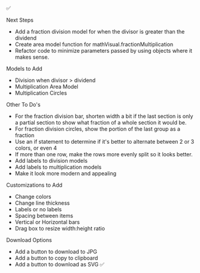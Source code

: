 ✅

Next Steps

- Add a fraction division model for when the divisor is greater than the dividend
- Create area model function for mathVisual.fractionMultiplication
- Refactor code to minimize parameters passed by using objects where it makes sense.

Models to Add

- Division when divisor > dividend
- Multiplication Area Model
- Multiplication Circles

Other To Do's

- For the fraction division bar, shorten width a bit if the last section is only a partial section to show what fraction of a whole section it would be.
- For fraction division circles, show the portion of the last group as a fraction
- Use an if statement to determine if it's better to alternate between 2 or 3 colors, or even 4
- If more than one row, make the rows more evenly split so it looks better.
- Add labels to division models
- Add labels to multiplication models
- Make it look more modern and appealing

Customizations to Add

- Change colors
- Change line thickness
- Labels or no labels
- Spacing between items
- Vertical or Horizontal bars
- Drag box to resize width:height ratio

Download Options

- Add a button to download to JPG
- Add a button to copy to clipboard
- Add a button to download as SVG ✅
